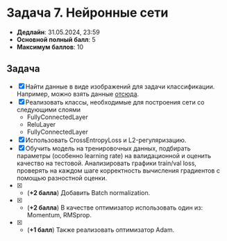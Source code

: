 # Задача 7. Нейронные сети

* **Дедлайн**: 31.05.2024, 23:59
* **Основной полный балл**: 5
* **Максимум баллов**: 10

## Задача

- [x] Найти данные в виде изображений для задачи классификации. Например, можно взять данные [отсюда](http://ufldl.stanford.edu/housenumbers/).
- [x] Реализовать классы, необходимые для построения сети со следующими слоями
	- FullyConnectedLayer
	- ReluLayer
	- FullyConnectedLayer
- [x] Использовать CrossEntropyLoss и L2-регуляризацию.
- [x] Обучить модель на тренировочных данных, подбирать параметры (особенно learning rate) на валидационной и оценить качество на тестовой. Анализировать графики train/val loss, проверять на каждом шаге корректность вычисления градиентов с помощью разностной оценки.
- [x] * (**+2 балла**) Добавить Batch normalization.
- [x] * (**+2 балла**) В качестве оптимизатор использовать один из: Momentum, RMSprop.
- [x] * (**+1 балл**) Также реализовать оптимизатор Adam.